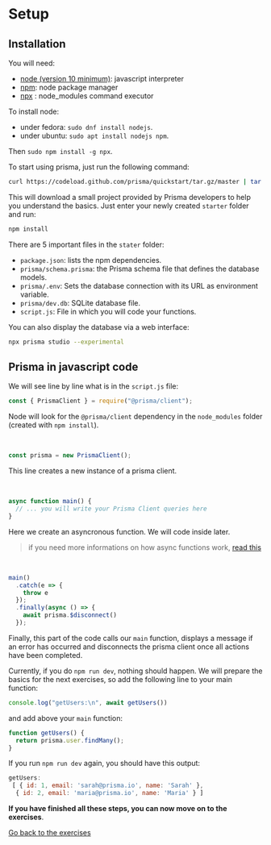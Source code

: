 # Setup

## Installation

You will need:
- [node (version 10 minimum)](https://github.com/nodejs/node): javascript interpreter
- [npm](https://www.npmjs.com/): node package manager
- [npx](https://www.npmjs.com/package/npx) : node_modules command executor

To install node:
- under fedora: `sudo dnf install nodejs`.
- under ubuntu: `sudo apt install nodejs npm`.

Then `sudo npm install -g npx`.

To start using prisma, just run the following command:
```bash
curl https://codeload.github.com/prisma/quickstart/tar.gz/master | tar -xz --strip=2 quickstart-master/javascript/starter
```

This will download a small project provided by Prisma developers to help you understand the basics. Just enter your newly created `starter` folder and run:

```sh
npm install
```

There are 5 important files in the `stater` folder:

- `package.json`: lists the npm dependencies.
- `prisma/schema.prisma`: the Prisma schema file that defines the database models.
- `prisma/.env`: Sets the database connection with its URL as environment variable.
- `prisma/dev.db`: SQLite database file.
- `script.js`: File in which you will code your functions.

You can also display the database via a web interface:
```sh
npx prisma studio --experimental
```

## Prisma in javascript code

We will see line by line what is in the `script.js` file:
```js
const { PrismaClient } = require("@prisma/client");
```

Node will look for the `@prisma/client` dependency in the `node_modules` folder (created with `npm install`).

<br>

```js
const prisma = new PrismaClient();
```
This line creates a new instance of a prisma client.

<br>

```js
async function main() {
  // ... you will write your Prisma Client queries here
}
```
Here we create an asyncronous function. We will code inside later.
> if you need more informations on how async functions work, [read this](https://developer.mozilla.org/en-US/docs/Web/JavaScript/Reference/Statements/async_function)

<br>

```js
main()
  .catch(e => {
    throw e
  });
  .finally(async () => {
    await prisma.$disconnect()
  });
```

Finally, this part of the code calls our `main` function, displays a message if an error has occurred and disconnects the prisma client once all actions have been completed.

Currently, if you do `npm run dev`, nothing should happen. We will prepare the basics for the next exercises, so add the following line to your main function:
```js
console.log("getUsers:\n", await getUsers())
```

and add above your `main` function:
```js
function getUsers() {
  return prisma.user.findMany();
}
```

If you run `npm run dev` again, you should have this output:
```js
getUsers:
 [ { id: 1, email: 'sarah@prisma.io', name: 'Sarah' },
  { id: 2, email: 'maria@prisma.io', name: 'Maria' } ]
```

**If you have finished all these steps, you can now move on to the exercises**.

[Go back to the exercises](./README.md)